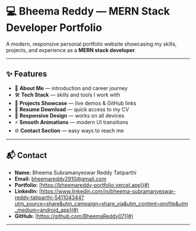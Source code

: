 # 💻 Bheema Reddy — MERN Stack Developer Portfolio

A modern, responsive personal portfolio website showcasing my skills, projects, and experience as a **MERN stack developer**.

---

## ✨ Features

- 👋 **About Me** — introduction and career journey  
- 🛠 **Tech Stack** — skills and tools I work with  
- 📂 **Projects Showcase** — live demos & GitHub links  
- 📜 **Resume Download** — quick access to my CV  
- 📱 **Responsive Design** — works on all devices  
- ⚡ **Smooth Animations** — modern UI transitions  
- 🌐 **Contact Section** — easy ways to reach me  

---

## 📬 Contact

- **Name:** Bheema Subramanyeswar Reddy Tatiparthi  
- **Email:** bheemareddy2910@gmail.com  
- **Portfolio:** [https://bheemareddy-portfolio.vercel.app](#)  
- **LinkedIn:** [https://www.linkedin.com/in/bheema-subramanyeswar-reddy-tatiparthi-541104344?utm_source=share&utm_campaign=share_via&utm_content=profile&utm_medium=android_app](#)  
- **GitHub:** [https://github.com/BheemaReddy07](#)  

---
